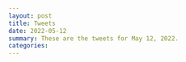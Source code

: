 ```yaml
---
layout: post
title: Tweets
date: 2022-05-12
summary: These are the tweets for May 12, 2022.
categories:
---
```



